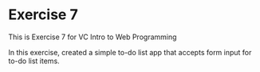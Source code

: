 # Exercise 7  
This is Exercise 7 for VC Intro to Web Programming

In this exercise, created a simple to-do list app that accepts form input for to-do list items.

